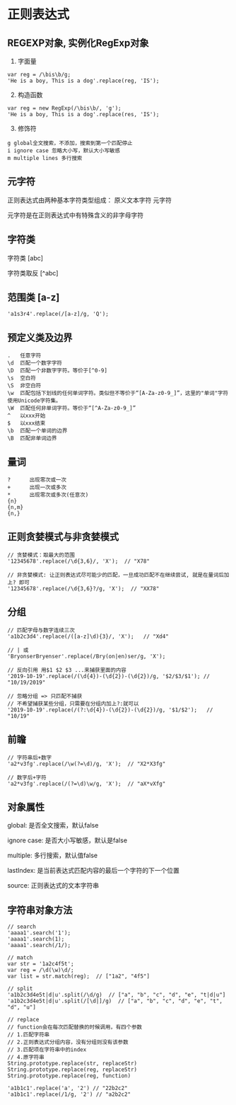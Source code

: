 # 正则表达式

## REGEXP对象, 实例化RegExp对象

1. 字面量

```
var reg = /\bis\b/g;
'He is a boy, This is a dog'.replace(reg, 'IS');
```

2. 构造函数

```
var reg = new RegExp(/\bis\b/, 'g');
'He is a boy, This is a dog'.replace(res, 'IS');
```

3. 修饰符

```
g global全文搜索，不添加，搜索到第一个匹配停止
i ignore case 忽略大小写，默认大小写敏感
m multiple lines 多行搜索
```

## 元字符

正则表达式由两种基本字符类型组成：
	原义文本字符
	元字符

元字符是在正则表达式中有特殊含义的非字母字符

## 字符类

字符类 [abc]

字符类取反 [^abc]

## 范围类 [a-z]

```
'a1s3r4'.replace(/[a-z]/g, 'Q');
```

## 预定义类及边界

```
. 	任意字符
\d  匹配一个数字字符
\D	匹配一个非数字字符。等价于[^0-9]
\s 	空白符
\S 	非空白符
\w  匹配包括下划线的任何单词字符。类似但不等价于“[A-Za-z0-9_]”，这里的"单词"字符使用Unicode字符集。
\W	匹配任何非单词字符。等价于“[^A-Za-z0-9_]”
^   以xxx开始
$   以xxx结束
\b  匹配一个单词的边界 
\B  匹配非单词边界
```

## 量词

```
? 	   出现零次或一次
+ 	   出现一次或多次
*	   出现零次或多次(任意次)
{n}		
{n,m}
{n,}
```

## 正则贪婪模式与非贪婪模式

```
// 贪婪模式：取最大的范围
'12345678'.replace(/\d{3,6}/, 'X');  // "X78"

// 非贪婪模式: 让正则表达式尽可能少的匹配，一旦成功匹配不在继续尝试, 就是在量词后加上? 即可
'12345678'.replace(/\d{3,6}?/g, 'X');  // "XX78"
```

## 分组

```
// 匹配字母与数字连续三次
'a1b2c3d4'.replace(/([a-z]\d){3}/, 'X');   // "Xd4"

// | 或
'BryonserBryenser'.replace(/Bry(on|en)ser/g, 'X');

// 反向引用 用$1 $2 $3 ...来捕获里面的内容
'2019-10-19'.replace(/(\d{4})-(\d{2})-(\d{2})/g, '$2/$3/$1'); // "10/19/2019"

// 忽略分组 => 只匹配不捕获
// 不希望捕获某些分组，只需要在分组内加上?:就可以
'2019-10-19'.replace(/(?:\d{4})-(\d{2})-(\d{2})/g, '$1/$2');   // "10/19"
```

## 前瞻

```
// 字符串后+数字
'a2*v3fg'.replace(/\w(?=\d)/g, 'X');  // "X2*X3fg"

// 数字后+字符
'a2*v3fg'.replace(/(?=\d)\w/g, 'X');  // "aX*vXfg"
```

## 对象属性

global: 是否全文搜索，默认false

ignore case: 是否大小写敏感，默认是false

multiple: 多行搜索，默认值false

lastIndex: 是当前表达式匹配内容的最后一个字符的下一个位置

source: 正则表达式的文本字符串


## 字符串对象方法

```
// search
'aaaa1'.search('1');
'aaaa1'.search(1);
'aaaa1'.search(/1/);

// match
var str = '1a2c4f5t';
var reg = /\d(\w)\d/;
var list = str.match(reg);  // ["1a2", "4f5"]

// split
'a1b2c3d4e5t|d|u'.split(/\d/g)  // ["a", "b", "c", "d", "e", "t|d|u"]
'a1b2c3d4e5t|d|u'.split(/[\d|]/g)  // ["a", "b", "c", "d", "e", "t", "d", "u"]

// replace
// function会在每次匹配替换的时候调用，有四个参数
// 1.匹配字符串
// 2.正则表达式分组内容，没有分组则没有该参数
// 3.匹配项在字符串中的index
// 4.原字符串
String.prototype.replace(str, replaceStr)
String.prototype.replace(reg, replaceStr)
String.prototype.replace(reg, function)

'a1b1c1'.replace('a', '2') // "22b2c2"
'a1b1c1'.replace(/1/g, '2') // "a2b2c2"
```


